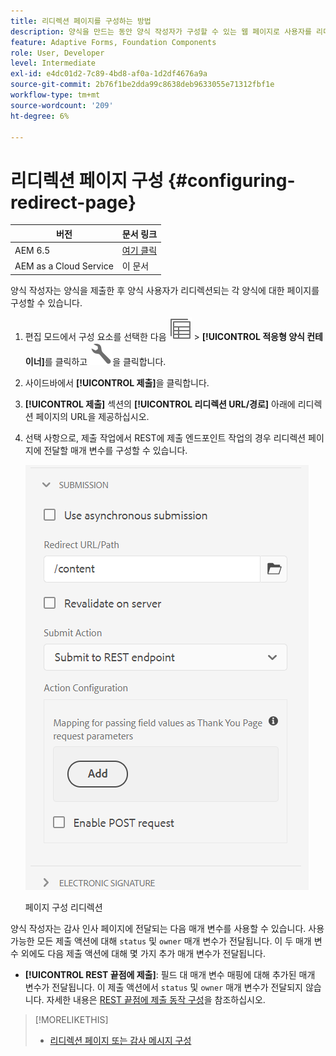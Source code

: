 ```yaml
---
title: 리디렉션 페이지를 구성하는 방법
description: 양식을 만드는 동안 양식 작성자가 구성할 수 있는 웹 페이지로 사용자를 리디렉션하는 방법에 대해 알아봅니다.
feature: Adaptive Forms, Foundation Components
role: User, Developer
level: Intermediate
exl-id: e4dc01d2-7c89-4bd8-af0a-1d2df4676a9a
source-git-commit: 2b76f1be2dda99c8638deb9633055e71312fbf1e
workflow-type: tm+mt
source-wordcount: '209'
ht-degree: 6%

---
```


# 리디렉션 페이지 구성 {#configuring-redirect-page}

| 버전 | 문서 링크 |
| -------- | ---------------------------- |
| AEM 6.5 | [여기 클릭](https://experienceleague.adobe.com/docs/experience-manager-65/forms/adaptive-forms-basic-authoring/configuring-redirect-page.html) |
| AEM as a Cloud Service | 이 문서 |

양식 작성자는 양식을 제출한 후 양식 사용자가 리디렉션되는 각 양식에 대한 페이지를 구성할 수 있습니다.

1. 편집 모드에서 구성 요소를 선택한 다음 ![필드 수준](assets/select_parent_icon.svg) > **[!UICONTROL 적응형 양식 컨테이너]**&#x200B;를 클릭하고 ![cmpr](assets/configure-icon.svg)을 클릭합니다.

1. 사이드바에서 **[!UICONTROL 제출]**&#x200B;을 클릭합니다.

1. **[!UICONTROL 제출]** 섹션의 **[!UICONTROL 리디렉션 URL/경로]** 아래에 리디렉션 페이지의 URL을 제공하십시오.
1. 선택 사항으로, 제출 작업에서 REST에 제출 엔드포인트 작업의 경우 리디렉션 페이지에 전달할 매개 변수를 구성할 수 있습니다.

   ![페이지 구성 리디렉션](assets/redirect-url.png)

   페이지 구성 리디렉션

양식 작성자는 감사 인사 페이지에 전달되는 다음 매개 변수를 사용할 수 있습니다. 사용 가능한 모든 제출 액션에 대해 `status` 및 `owner` 매개 변수가 전달됩니다. 이 두 매개 변수 외에도 다음 제출 액션에 대해 몇 가지 추가 매개 변수가 전달됩니다.

* **[!UICONTROL REST 끝점에 제출]**: 필드 대 매개 변수 매핑에 대해 추가된 매개 변수가 전달됩니다. 이 제출 액션에서 `status` 및 `owner` 매개 변수가 전달되지 않습니다. 자세한 내용은 [REST 끝점에 제출 동작 구성](configuring-submit-actions.md)을 참조하십시오.

>[!MORELIKETHIS]
>
>* [리디렉션 페이지 또는 감사 메시지 구성](/help/forms/configure-redirect-page-or-thank-you-message.md)
